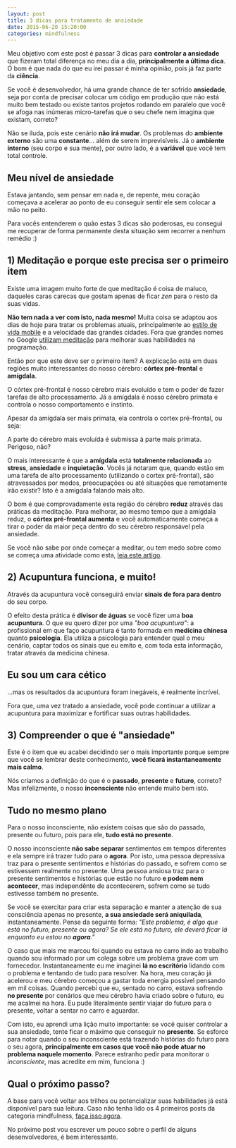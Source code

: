 ```yaml
---
layout: post
title: 3 dicas para tratamento de ansiedade
date: 2015-06-20 15:20:00
categories: mindfulness
---
```


Meu objetivo com este post é passar 3 dicas para **controlar a ansiedade** que fizeram total diferença no meu dia a dia, **principalmente a última dica**. O bom é que nada do que eu irei passar é minha opinião, pois já faz parte da **ciência**.

Se você é desenvolvedor, há uma grande chance de ter sofrido **ansiedade**, seja por conta de precisar colocar um código em produção que não está muito bem testado ou existe tantos projetos rodando em paralelo que você se afoga nas inúmeras micro-tarefas que o seu chefe nem imagina que existam, correto?

Não se iluda, pois este cenário **não irá mudar**. Os problemas do **ambiente externo** são uma **constante**... além de serem imprevisíveis. Já o **ambiente interno** (seu corpo e sua mente), por outro lado, é a **variável** que você tem total controle.

<div class="post-impact-1">
    <h2>Meu nível de ansiedade</h2>
    <p>Estava jantando, sem pensar em nada e, de repente, meu coração começava a acelerar ao ponto de eu conseguir sentir ele sem colocar a mão no peito.</p>
</div>

Para vocês entenderem o quão estas 3 dicas são poderosas, eu consegui me recuperar de forma permanente desta situação sem recorrer a nenhum remédio :)

## 1) Meditação e porque este precisa ser o primeiro item

Existe uma imagem muito forte de que meditação é coisa de maluco, daqueles caras carecas que gostam apenas de ficar *zen* para o resto da suas vidas.

**Não tem nada a ver com isto, nada mesmo!** Muita coisa se adaptou aos dias de hoje para tratar os problemas atuais, principalmente ao <a href="/blog/mindfulness/melhor-aplicativo-para-meditacao/">estilo de vida mobile</a> e a velocidade das grandes cidades. Fora que grandes nomes no Google <a href="/blog/mindfulness/como-ter-superpoderes-na-programacao/">utilizam meditação</a> para melhorar suas habilidades na programação.

Então por que este deve ser o primeiro item? A explicação está em duas regiões muito interessantes do nosso cérebro: **córtex pré-frontal** e **amígdala**.

O córtex pré-frontal é nosso cérebro mais evoluído e tem o poder de fazer tarefas de alto processamento. Já a amígdala é nosso cérebro primata e controla o nosso comportamento e instinto.

Apesar da amígdala ser mais primata, ela controla o cortex pré-frontal, ou seja:

<div class="post-impact-1">
    <p>A parte do cérebro mais evoluída é submissa à parte mais primata. Perigoso, não?</p>
</div>

O mais interessante é que a **amígdala** está **totalmente relacionada** ao **stress**, **ansiedade** e **inquietação**. Vocês já notaram que, quando estão em uma tarefa de alto processamento (utilizando o cortex pré-frontal), são atravessados por medos, preocupações ou até situações que remotamente irão existir? Isto é a amígdala falando mais alto.

O bom é que comprovadamente esta região do cérebro **reduz** através das práticas da meditação. Para melhorar, ao mesmo tempo que a amígdala reduz, o **córtex pré-frontal aumenta** e você automaticamente começa a tirar o poder da maior peça dentro do seu cérebro responsável pela ansiedade.

Se você não sabe por onde começar a meditar, ou tem medo sobre como se começa uma atividade como esta, <a href="/blog/mindfulness/melhor-aplicativo-para-meditacao/">leia este artigo</a>.

## 2) Acupuntura funciona, e muito!

Através da acupuntura você conseguirá enviar **sinais de fora para dentro** do seu corpo.

O efeito desta prática é **divisor de águas** se você fizer uma **boa acupuntura**. O que eu quero dizer por uma *"boa acupuntura"*: a profissional em que faço acupuntura é tanto formada em **medicina chinesa** quanto **psicologia**. Ela utiliza a psicologia para entender qual o meu cenário, captar todos os sinais que eu emito e, com toda esta informação, tratar através da medicina chinesa.

<div class="post-impact-1">
    <h2>Eu sou um cara cético</h2>
    <p>...mas os resultados da acupuntura foram inegáveis, é realmente incrível.</p>
</div>

Fora que, uma vez tratado a ansiedade, você pode continuar a utilizar a acupuntura para maximizar e fortificar suas outras habilidades.

## 3) Compreender o que é "ansiedade"

Este é o item que eu acabei decidindo ser o mais importante porque sempre que você se lembrar deste conhecimento, **você ficará instantaneamente mais calmo**.

Nós criamos a definição do que é o **passado**, **presente** e **futuro**, correto? Mas infelizmente, o nosso **inconsciente** não entende muito bem isto.

<div class="post-impact-1">
    <h2>Tudo no mesmo plano</h2>
    <p>Para o nosso inconsciente, não existem coisas que são do passado, presente ou futuro, pois para ele, <strong>tudo está no presente</strong>.</p>
</div>

O nosso inconsciente **não sabe separar** sentimentos em tempos diferentes e ela sempre irá trazer tudo para o **agora**. Por isto, uma pessoa depressiva traz para o presente sentimentos e histórias do passado, e sofrem como se estivessem realmente no presente. Uma pessoa ansiosa traz para o presente sentimentos e histórias que estão no futuro **e podem nem acontecer**, mas independênte de acontecerem, sofrem como se tudo estivesse também no presente.

Se você se exercitar para criar esta separação e manter a atenção de sua consciência apenas no presente, **a sua ansiedade será aniquilada**, instantaneamente. Pense da seguinte forma: *"Este problema, é algo que está no futuro, presente ou agora? Se ele está no futuro, ele deverá ficar lá enquanto eu estou no **agora**."*

O caso que mais me marcou foi quando eu estava no carro indo ao trabalho quando sou informado por um colega sobre um problema grave com um fornecedor. Instantaneamente eu me imaginei **lá no escritório** lidando com o problema e tentando de tudo para resolver. Na hora, meu coração já acelerou e meu cérebro começou a gastar toda energia possível pensando em mil coisas. Quando percebi  que eu, sentado no carro, estava sofrendo **no presente** por cenários que meu cérebro havia criado sobre o futuro, eu me acalmei na hora. Eu pude literalmente sentir viajar do futuro para o presente, voltar a sentar no carro e aguardar.

Com isto, eu aprendi uma lição muito importante: se você quiser controlar a sua ansiedade, tente ficar o máximo que conseguir no **presente**. Se esforce para notar quando o seu inconsciente está trazendo histórias do futuro para o seu agora, **principalmente em casos que você não pode atuar no problema naquele momento**. Parece estranho pedir para monitorar o *inconsciente*, mas acredite em mim, funciona :)

## Qual o próximo passo?

A base para você voltar aos trilhos ou potencializar suas habilidades já está disponível para sua leitura. Caso não tenha lido os 4 primeiros posts da categoria mindfulness, <a href="/blog/mindfulness/">faça isso agora</a>.

No próximo post vou escrever um pouco sobre o perfil de alguns desenvolvedores, é bem interessante.